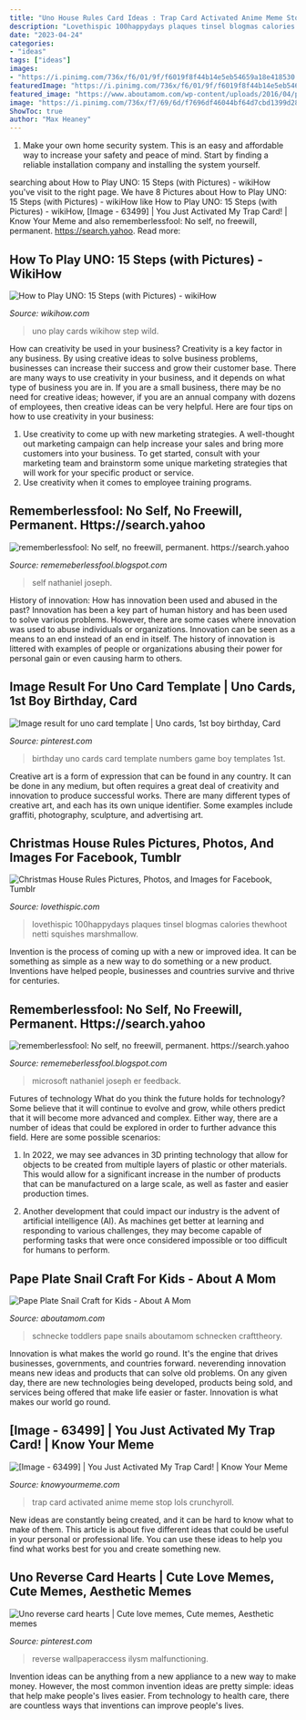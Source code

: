 ```yaml
---
title: "Uno House Rules Card Ideas : Trap Card Activated Anime Meme Stop Lols Crunchyroll"
description: "Lovethispic 100happydays plaques tinsel blogmas calories thewhoot netti squishes marshmallow"
date: "2023-04-24"
categories:
- "ideas"
tags: ["ideas"]
images:
- "https://i.pinimg.com/736x/f6/01/9f/f6019f8f44b14e5eb54659a18e418530.jpg"
featuredImage: "https://i.pinimg.com/736x/f6/01/9f/f6019f8f44b14e5eb54659a18e418530.jpg"
featured_image: "https://www.aboutamom.com/wp-content/uploads/2016/04/paper-plate-snails-666x1024.png"
image: "https://i.pinimg.com/736x/f7/69/6d/f7696df46044bf64d7cbd1399d28a12f.jpg"
ShowToc: true
author: "Max Heaney"
---
```



1. Make your own home security system. This is an easy and affordable way to increase your safety and peace of mind. Start by finding a reliable installation company and installing the system yourself.

	

		
searching about How to Play UNO: 15 Steps (with Pictures) - wikiHow you've visit to the right page. We have 8 Pictures about How to Play UNO: 15 Steps (with Pictures) - wikiHow like How to Play UNO: 15 Steps (with Pictures) - wikiHow, [Image - 63499] | You Just Activated My Trap Card! | Know Your Meme and also rememberlessfool: No self, no freewill, permanent. https://search.yahoo. Read more:
		
    
## How To Play UNO: 15 Steps (with Pictures) - WikiHow

<img loading=lazy src="https://www.wikihow.com/images/5/58/Play-UNO-Step-15-Version-2.jpg" onerror="this.onerror=null;this.src='https://tse2.mm.bing.net/th?id=OIP.wp8lLQG6B30_k_X-gYAJkgHaEK&amp;pid=15.1';" alt="How to Play UNO: 15 Steps (with Pictures) - wikiHow">

_Source: wikihow.com_

>uno play cards wikihow step wild. 

	

How can creativity be used in your business?
Creativity is a key factor in any business. By using creative ideas to solve business problems, businesses can increase their success and grow their customer base. There are many ways to use creativity in your business, and it depends on what type of business you are in. If you are a small business, there may be no need for creative ideas; however, if you are an annual company with dozens of employees, then creative ideas can be very helpful. Here are four tips on how to use creativity in your business: 
1) Use creativity to come up with new marketing strategies. A well-thought out marketing campaign can help increase your sales and bring more customers into your business. To get started, consult with your marketing team and brainstorm some unique marketing strategies that will work for your specific product or service. 
2) Use creativity when it comes to employee training programs.

    
## Rememberlessfool: No Self, No Freewill, Permanent. Https://search.yahoo

<img loading=lazy src="https://1.bp.blogspot.com/-8M2XPYsPIxk/Xj4B5TUtQfI/AAAAAAAAceM/rzutdsOGFiQ6UFF2sQyhRgZMXGsxW1QTQCLcBGAsYHQ/s320/Untitled371.png" onerror="this.onerror=null;this.src='https://tse3.mm.bing.net/th?id=OIP.5HiirB4dQ6Hc2XcmE0K37wAAAA&amp;pid=15.1';" alt="rememberlessfool: No self, no freewill, permanent. https://search.yahoo">

_Source: rememeberlessfool.blogspot.com_

>self nathaniel joseph. 

	

History of innovation: How has innovation been used and abused in the past?
Innovation has been a key part of human history and has been used to solve various problems. However, there are some cases where innovation was used to abuse individuals or organizations. Innovation can be seen as a means to an end instead of an end in itself. The history of innovation is littered with examples of people or organizations abusing their power for personal gain or even causing harm to others.

    
## Image Result For Uno Card Template | Uno Cards, 1st Boy Birthday, Card

<img loading=lazy src="https://i.pinimg.com/736x/f6/01/9f/f6019f8f44b14e5eb54659a18e418530.jpg" onerror="this.onerror=null;this.src='https://tse2.mm.bing.net/th?id=OIP.75aUemv9K17TwfdqKJczfAHaEM&amp;pid=15.1';" alt="Image result for uno card template | Uno cards, 1st boy birthday, Card">

_Source: pinterest.com_

>birthday uno cards card template numbers game boy templates 1st. 

	

Creative art is a form of expression that can be found in any country. It can be done in any medium, but often requires a great deal of creativity and innovation to produce successful works. There are many different types of creative art, and each has its own unique identifier. Some examples include graffiti, photography, sculpture, and advertising art.

    
## Christmas House Rules Pictures, Photos, And Images For Facebook, Tumblr

<img loading=lazy src="http://www.lovethispic.com/uploaded_images/56406-Christmas-House-Rules.jpg" onerror="this.onerror=null;this.src='https://tse4.mm.bing.net/th?id=OIP.UlcUrnlSmifxdwuY1UWPVwHaJ4&amp;pid=15.1';" alt="Christmas House Rules Pictures, Photos, and Images for Facebook, Tumblr">

_Source: lovethispic.com_

>lovethispic 100happydays plaques tinsel blogmas calories thewhoot netti squishes marshmallow. 

	

Invention is the process of coming up with a new or improved idea. It can be something as simple as a new way to do something or a new product. Inventions have helped people, businesses and countries survive and thrive for centuries.

    
## Rememberlessfool: No Self, No Freewill, Permanent. Https://search.yahoo

<img loading=lazy src="https://1.bp.blogspot.com/-35feIKu7ens/Xj4B-py_ksI/AAAAAAAAce4/1vzsNkOFGxAw53UxvidopfzWkvPiPwDawCLcBGAsYHQ/s1600/Untitled382.png" onerror="this.onerror=null;this.src='https://tse1.mm.bing.net/th?id=OIP.fA7gF_qR2qMfWaxxn8kjeQHaEK&amp;pid=15.1';" alt="rememberlessfool: No self, no freewill, permanent. https://search.yahoo">

_Source: rememeberlessfool.blogspot.com_

>microsoft nathaniel joseph er feedback. 

	

Futures of technology
What do you think the future holds for technology? Some believe that it will continue to evolve and grow, while others predict that it will become more advanced and complex. Either way, there are a number of ideas that could be explored in order to further advance this field. Here are some possible scenarios:
1) In 2022, we may see advances in 3D printing technology that allow for objects to be created from multiple layers of plastic or other materials. This would allow for a significant increase in the number of products that can be manufactured on a large scale, as well as faster and easier production times.

2) Another development that could impact our industry is the advent of artificial intelligence (AI). As machines get better at learning and responding to various challenges, they may become capable of performing tasks that were once considered impossible or too difficult for humans to perform.

    
## Pape Plate Snail Craft For Kids - About A Mom

<img loading=lazy src="https://www.aboutamom.com/wp-content/uploads/2016/04/paper-plate-snails-666x1024.png" onerror="this.onerror=null;this.src='https://tse1.mm.bing.net/th?id=OIP.ve1ZWgIehmXxC0vUcCpSLwHaLY&amp;pid=15.1';" alt="Pape Plate Snail Craft for Kids - About A Mom">

_Source: aboutamom.com_

>schnecke toddlers pape snails aboutamom schnecken crafttheory. 

	

Innovation is what makes the world go round. It's the engine that drives businesses, governments, and countries forward. neverending innovation means new ideas and products that can solve old problems. On any given day, there are new technologies being developed, products being sold, and services being offered that make life easier or faster. Innovation is what makes our world go round.

    
## [Image - 63499] | You Just Activated My Trap Card! | Know Your Meme

<img loading=lazy src="http://i0.kym-cdn.com/photos/images/facebook/000/063/499/facepalmlm7.jpg" onerror="this.onerror=null;this.src='https://tse2.mm.bing.net/th?id=OIP.rMqvG2JctAkUSedcuOF-WAHaK9&amp;pid=15.1';" alt="[Image - 63499] | You Just Activated My Trap Card! | Know Your Meme">

_Source: knowyourmeme.com_

>trap card activated anime meme stop lols crunchyroll. 

	

New ideas are constantly being created, and it can be hard to know what to make of them. This article is about five different ideas that could be useful in your personal or professional life. You can use these ideas to help you find what works best for you and create something new.

    
## Uno Reverse Card Hearts | Cute Love Memes, Cute Memes, Aesthetic Memes

<img loading=lazy src="https://i.pinimg.com/736x/f7/69/6d/f7696df46044bf64d7cbd1399d28a12f.jpg" onerror="this.onerror=null;this.src='https://tse3.mm.bing.net/th?id=OIP.6EAPa7d-BtNhPLMRAsZwmQHaLj&amp;pid=15.1';" alt="Uno reverse card hearts | Cute love memes, Cute memes, Aesthetic memes">

_Source: pinterest.com_

>reverse wallpaperaccess ilysm malfunctioning. 

	

Invention ideas can be anything from a new appliance to a new way to make money. However, the most common invention ideas are pretty simple: ideas that help make people's lives easier. From technology to health care, there are countless ways that inventions can improve people's lives.

